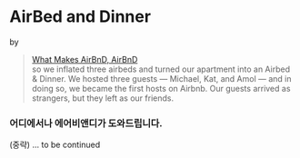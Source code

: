 # AirBed and Dinner 
by 
> [What Makes AirBnD, AirBnD](https://news.airbnb.com/what-makes-airbnb-airbnb/?_ga=2.171282151.658002357.1623220810-902606398.1622775121)  
> so we inflated three airbeds and turned our apartment into an Airbed & Dinner. We hosted three guests — Michael, Kat, and Amol — and in doing so, we became the first hosts on Airbnb. Our guests arrived as strangers, but they left as our friends.
 

### 어디에서나 에어비앤디가 도와드립니다.
(중략)
... to be continued